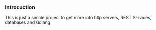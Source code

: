 ### Introduction

This is just a simple project to get more into http servers, REST Services, databases and Golang